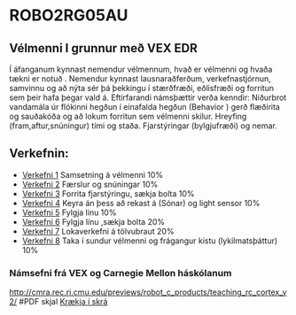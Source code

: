 # ROBO2RG05AU
## Vélmenni I grunnur með VEX EDR
Í áfanganum kynnast nemendur vélmennum, hvað er vélmenni og hvaða tækni er notuð . Nemendur kynnast  lausnaraðferðum, verkefnastjórnun, samvinnu og að nýta sér þá þekkingu í stærðfræði, eðlisfræði og forritun sem þeir hafa þegar vald á.  Eftirfarandi námsþættir verða kenndir: Niðurbrot vandamála úr flókinni  hegðun í einafalda hegðun (Behavior ) gerð flæðirita  og sauðakóða og að lokum forritun sem vélmenni skilur.  Hreyfing (fram,aftur,snúningur) tími og staða. Fjarstýringar (bylgjufræði) og nemar.

## Verkefnin:
* [Verkefni 1](verkefni1/verkefni1.md) Samsetning á vélmenni	10% 
* [Verkefni 2](verkefni2/verkefni2.md)	Færslur og snúningar	10%
* [Verkefni 3](verkefni3/verkefni3.md)	Forrita fjarstýringu, sækja bolta 	10%
* [Verkefni 4](verkefni4/verkefni4.md)	Keyra án þess að rekast á (Sónar) og light sensor	10%
* [Verkefni 5](verkefni5/verkefni5.md)	Fylgja línu 	10%
* [Verkefni 6](verkefni6/verkefni6.md)	Fylgja línu ,sækja bolta 20%
* [Verkefni 7](verkefni7/verkefni7.md)	Lokaverkefni á tölvubraut	20%
* [Verkefni 8](verkefni8/verkefni8.md)	Taka í sundur vélmenni og frágangur kistu (lykilmatsþáttur)	10%

### Námsefni frá VEX og Carnegie Mellon háskólanum
 http://cmra.rec.ri.cmu.edu/previews/robot_c_products/teaching_rc_cortex_v2/
#PDF skjal
[Krækja í skrá](https://github.com/eirben/rob2a/blob/master/VEX_Lab_Schedule.pdf)
